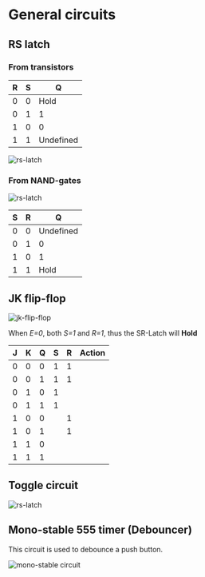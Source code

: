 # General circuits

## RS latch

### From transistors

| R | S | Q
|-- |-- |--
| 0 | 0 | Hold
| 0 | 1 | 1
| 1 | 0 | 0
| 1 | 1 | Undefined

![rs-latch](resources/rs.svg "rs Latch")

### From NAND-gates

![rs-latch](resources/nand-rs.svg "rs Latch")

| S | R | Q
|-- |-- |--
| 0 | 0 | Undefined
| 0 | 1 | 0
| 1 | 0 | 1
| 1 | 1 | Hold

## JK flip-flop

![jk-flip-flop](resources/jk.svg "jk")

When *E=0*, both *S=1* and *R=1*, thus the SR-Latch will **Hold**

| J | K | Q | S | R | Action
|-- |-- |-- |-- |-- |--
| 0 | 0 | 0 | 1 | 1 |
| 0 | 0 | 1 | 1 | 1 |
| 0 | 1 | 0 | 1 |  |
| 0 | 1 | 1 | 1 |  |
| 1 | 0 | 0 |  | 1 |
| 1 | 0 | 1 |  | 1 |
| 1 | 1 | 0 |  |  |
| 1 | 1 | 1 |  |  |

## Toggle circuit

![rs-latch](resources/toggle.svg)

## Mono-stable 555 timer (Debouncer)

This circuit is used to debounce a push button.

![mono-stable circuit](resources/mono-stable-555-debouncer.svg "mono-stable-multivibrator Circuit")



